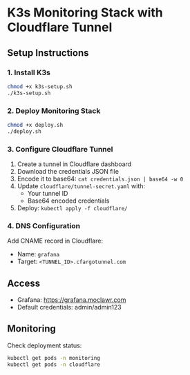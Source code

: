 # K3s Monitoring Stack with Cloudflare Tunnel

## Setup Instructions

### 1. Install K3s
```bash
chmod +x k3s-setup.sh
./k3s-setup.sh
```

### 2. Deploy Monitoring Stack
```bash
chmod +x deploy.sh
./deploy.sh
```

### 3. Configure Cloudflare Tunnel

1. Create a tunnel in Cloudflare dashboard
2. Download the credentials JSON file
3. Encode it to base64: `cat credentials.json | base64 -w 0`
4. Update `cloudflare/tunnel-secret.yaml` with:
   - Your tunnel ID
   - Base64 encoded credentials
5. Deploy: `kubectl apply -f cloudflare/`

### 4. DNS Configuration

Add CNAME record in Cloudflare:
- Name: `grafana`
- Target: `<TUNNEL_ID>.cfargotunnel.com`

## Access

- Grafana: https://grafana.moclawr.com
- Default credentials: admin/admin123

## Monitoring

Check deployment status:
```bash
kubectl get pods -n monitoring
kubectl get pods -n cloudflare
```
